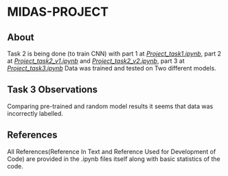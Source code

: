 # MIDAS-PROJECT

## About
Task 2 is being done (to train CNN) with part 1 at *[Project_task1.ipynb](https://github.com/ra-MANUJ-an/MIDAS-PROJECT/blob/main/Project_task1.ipynb)*, part 2 at *[Project_task2_v1.ipynb](https://github.com/ra-MANUJ-an/MIDAS-PROJECT/blob/main/Project_task2_v1.ipynb)* and *[Project_task2_v2.ipynb](https://github.com/ra-MANUJ-an/MIDAS-PROJECT/blob/main/Project_task2_v2.ipynb)*, part 3 at *[Project_task3.ipynb](https://github.com/ra-MANUJ-an/MIDAS-PROJECT/blob/main/Project_task3.ipynb)*
Data was trained and tested on Two different models.

## Task 3 Observations
Comparing pre-trained and random model results it seems that data was incorrectly labelled.

## References
All References(Reference In Text and Reference Used for Development of Code) are provided in the .ipynb files itself along with basic statistics of the code.
